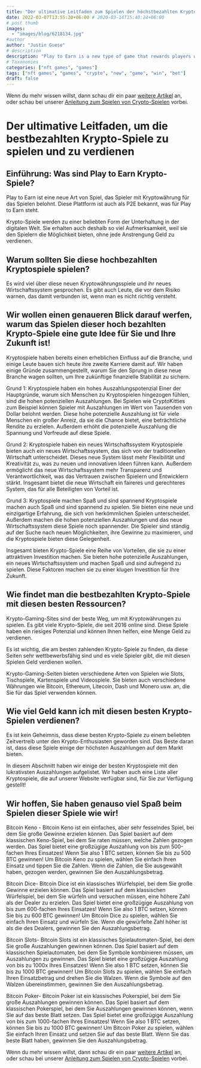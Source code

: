 ```yaml
---
title: "Der ultimative Leitfaden zum Spielen der höchstbezahlten Krypto-Spiele"
date: 2022-03-07T13:55:20+06:00 # 2020-03-14T15:40:24+06:00
# post thumb
images:
  - "images/blog/6218134.jpg"
#author
author: "Justin Guese"
# description
description: "Play to Earn is a new type of game that rewards players with cryptocurrency for playing. This platform is also known as P2E, which stands for Play to Earn."
# Taxonomies
categories: ["nft games", "games"]
tags: ["nft games", "games", "crypto", "new", "game", "win", "bet"]
draft: false
---
```



Wenn du mehr wissen willst, dann schau dir ein paar [weitere Artikel](/blog/) an, oder schau bei unserer [Anleitung zum Spielen von Crypto-Spielen](/services/how-do-i-get-started/) vorbei.

# Der ultimative Leitfaden, um die bestbezahlten Krypto-Spiele zu spielen und zu verdienen

## Einführung: Was sind Play to Earn Krypto-Spiele?

Play to Earn ist eine neue Art von Spiel, das Spieler mit Kryptowährung für das Spielen belohnt. Diese Plattform ist auch als P2E bekannt, was für Play to Earn steht.

Krypto-Spiele werden zu einer beliebten Form der Unterhaltung in der digitalen Welt. Sie erhalten auch deshalb so viel Aufmerksamkeit, weil sie den Spielern die Möglichkeit bieten, ohne jede Anstrengung Geld zu verdienen.

## Warum sollten Sie diese hochbezahlten Kryptospiele spielen?

Es wird viel über diese neuen Kryptowährungsspiele und ihr neues Wirtschaftssystem gesprochen. Es gibt auch Leute, die vor dem Risiko warnen, das damit verbunden ist, wenn man es nicht richtig versteht.

## Wir wollen einen genaueren Blick darauf werfen, warum das Spielen dieser hoch bezahlten Krypto-Spiele eine gute Idee für Sie und Ihre Zukunft ist!

Kryptospiele haben bereits einen erheblichen Einfluss auf die Branche, und einige Leute bauen sich heute ihre zweite Karriere damit auf. Wir haben einige Gründe zusammengestellt, warum Sie den Sprung in diese neue Branche wagen sollten, um Ihre zukünftige finanzielle Stabilität zu sichern.

Grund 1: Kryptospiele haben ein hohes Auszahlungspotenzial Einer der Hauptgründe, warum sich Menschen zu Kryptospielen hingezogen fühlen, sind die hohen potenziellen Auszahlungen. Bei Spielen wie CryptoKitties zum Beispiel können Spieler mit Auszahlungen im Wert von Tausenden von Dollar belohnt werden. Diese hohe potenzielle Auszahlung ist für viele Menschen ein großer Anreiz, da sie die Chance bietet, eine beträchtliche Rendite zu erzielen. Außerdem erhöht die potenzielle Auszahlung die Spannung und Vorfreude auf diese Spiele. 

Grund 2: Kryptospiele haben ein neues Wirtschaftssystem Kryptospiele bieten auch ein neues Wirtschaftssystem, das sich von der traditionellen Wirtschaft unterscheidet. Dieses neue System lässt mehr Flexibilität und Kreativität zu, was zu neuen und innovativen Ideen führen kann. Außerdem ermöglicht das neue Wirtschaftssystem mehr Transparenz und Verantwortlichkeit, was das Vertrauen zwischen Spielern und Entwicklern stärkt. Insgesamt bietet die neue Wirtschaft ein faireres und gerechteres System, das für alle Beteiligten von Vorteil ist. 

Grund 3: Kryptospiele machen Spaß und sind spannend Kryptospiele machen auch Spaß und sind spannend zu spielen. Sie bieten eine neue und einzigartige Erfahrung, die sich von herkömmlichen Spielen unterscheidet. Außerdem machen die hohen potenziellen Auszahlungen und das neue Wirtschaftssystem diese Spiele noch spannender. Die Spieler sind ständig auf der Suche nach neuen Möglichkeiten, ihre Gewinne zu maximieren, und die Kryptospiele bieten diese Gelegenheit. 

Insgesamt bieten Krypto-Spiele eine Reihe von Vorteilen, die sie zu einer attraktiven Investition machen. Sie bieten hohe potenzielle Auszahlungen, ein neues Wirtschaftssystem und machen Spaß und sind aufregend zu spielen. Diese Faktoren machen sie zu einer klugen Investition für Ihre Zukunft.

## Wie findet man die bestbezahlten Krypto-Spiele mit diesen besten Ressourcen?

Krypto-Gaming-Sites sind der beste Weg, um mit Kryptowährungen zu spielen. Es gibt viele Krypto-Spiele, die seit 2016 online sind. Diese Spiele haben ein riesiges Potenzial und können Ihnen helfen, eine Menge Geld zu verdienen.

Es ist wichtig, die am besten zahlenden Krypto-Spiele zu finden, da diese Seiten sehr wettbewerbsfähig sind und es viele Spieler gibt, die mit diesen Spielen Geld verdienen wollen.

Krypto-Gaming-Seiten bieten verschiedene Arten von Spielen wie Slots, Tischspiele, Kartenspiele und Videospiele. Sie bieten auch verschiedene Währungen wie Bitcoin, Ethereum, Litecoin, Dash und Monero usw. an, die Sie für das Spiel verwenden können.

## Wie viel Geld kann ich mit diesen besten Krypto-Spielen verdienen?

Es ist kein Geheimnis, dass diese besten Krypto-Spiele zu einem beliebten Zeitvertreib unter den Krypto-Enthusiasten geworden sind. Das Beste daran ist, dass diese Spiele einige der höchsten Auszahlungen auf dem Markt bieten.

In diesem Abschnitt haben wir einige der besten Kryptospiele mit den lukrativsten Auszahlungen aufgelistet. Wir haben auch eine Liste aller Kryptospiele, die auf unserer Website verfügbar sind, für Sie zur Verfügung gestellt!

## Wir hoffen, Sie haben genauso viel Spaß beim Spielen dieser Spiele wie wir!

Bitcoin Keno - Bitcoin Keno ist ein einfaches, aber sehr fesselndes Spiel, bei dem Sie große Gewinne erzielen können. Das Spiel basiert auf dem klassischen Keno-Spiel, bei dem Sie raten müssen, welche Zahlen gezogen werden. Das Spiel bietet eine großzügige Auszahlung von bis zum 500-fachen Ihres Einsatzes! Wenn Sie also 1 BTC setzen, können Sie bis zu 500 BTC gewinnen! Um Bitcoin Keno zu spielen, wählen Sie einfach Ihren Einsatz und tippen Sie die Zahlen. Wenn die Zahlen, die Sie ausgewählt haben, gezogen werden, gewinnen Sie den Auszahlungsbetrag. 

Bitcoin Dice- Bitcoin Dice ist ein klassisches Würfelspiel, bei dem Sie große Gewinne erzielen können. Das Spiel basiert auf dem klassischen Würfelspiel, bei dem Sie würfeln und versuchen müssen, eine höhere Zahl als der Dealer zu erzielen. Das Spiel bietet eine großzügige Auszahlung von bis zum 600-fachen Ihres Einsatzes! Wenn Sie also 1 BTC setzen, können Sie bis zu 600 BTC gewinnen! Um Bitcoin Dice zu spielen, wählen Sie einfach Ihren Einsatz und würfeln Sie. Wenn die gewürfelte Zahl höher ist als die des Dealers, gewinnen Sie den Auszahlungsbetrag. 

Bitcoin Slots- Bitcoin Slots ist ein klassisches Spielautomaten-Spiel, bei dem Sie große Auszahlungen gewinnen können. Das Spiel basiert auf dem klassischen Spielautomaten, bei dem Sie Symbole kombinieren müssen, um Auszahlungen zu gewinnen. Das Spiel bietet eine großzügige Auszahlung von bis zu 1000x Ihres Einsatzes! Wenn Sie also 1 BTC setzen, können Sie bis zu 1000 BTC gewinnen! Um Bitcoin Slots zu spielen, wählen Sie einfach Ihren Einsatzbetrag und drehen Sie die Walzen. Wenn die Symbole auf den Walzen übereinstimmen, gewinnen Sie den Auszahlungsbetrag.

Bitcoin Poker- Bitcoin Poker ist ein klassisches Pokerspiel, bei dem Sie große Auszahlungen gewinnen können. Das Spiel basiert auf dem klassischen Pokerspiel, bei dem Sie Auszahlungen gewinnen können, wenn Sie auf das beste Blatt setzen. Das Spiel bietet eine großzügige Auszahlung von bis zum 1000-fachen Ihres Einsatzes! Wenn Sie also 1 BTC setzen, können Sie bis zu 1000 BTC gewinnen! Um Bitcoin Poker zu spielen, wählen Sie einfach Ihren Einsatz und setzen Sie auf das beste Blatt. Wenn Sie das beste Blatt haben, gewinnen Sie den Auszahlungsbetrag.

Wenn du mehr wissen willst, dann schau dir ein paar [weitere Artikel](/blog/) an, oder schau bei unserer [Anleitung zum Spielen von Crypto-Spielen](/services/how-do-i-get-started/) vorbei.


